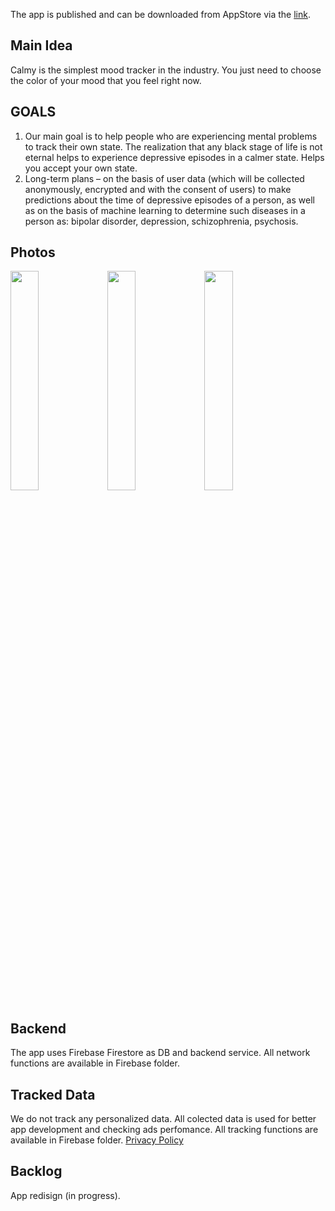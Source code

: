 The app is published and can be downloaded from AppStore via the [link](https://apps.apple.com/jp/app/calmy-mood-tracker/id1563184136?l=en). 

## Main Idea
Calmy is the simplest mood tracker in the industry. You just need to choose the color of your mood that you feel right now.

## GOALS
1. Our main goal is to help people who are experiencing mental problems to track their own state. The realization that any black stage of life is not eternal helps to experience depressive episodes in a calmer state. Helps you accept your own state.
2. Long-term plans – on the basis of user data (which will be collected anonymously, encrypted and with the consent of users) to make predictions about the time of depressive episodes of a person, as well as on the basis of machine learning to determine such diseases in a person as: bipolar disorder, depression, schizophrenia, psychosis.

## Photos
<img src="./assets/MockUp_1_8_Eng.png" width = "30%"></img>
<img src="./assets/MockUp_2_8_Eng.png" width = "30%"></img>
<img src="./assets/MockUp_3_8_Eng.png" width = "30%"></img>

## Backend
The app uses Firebase Firestore as DB and backend service.
All network functions are available in Firebase folder.

## Tracked Data
We do not track any personalized data. All colected data is used for better app development and checking ads perfomance.
All tracking functions are available in Firebase folder.
[Privacy Policy](http://calmy.tilda.ws/privacy_policy)

## Backlog
App redisign (in progress).
